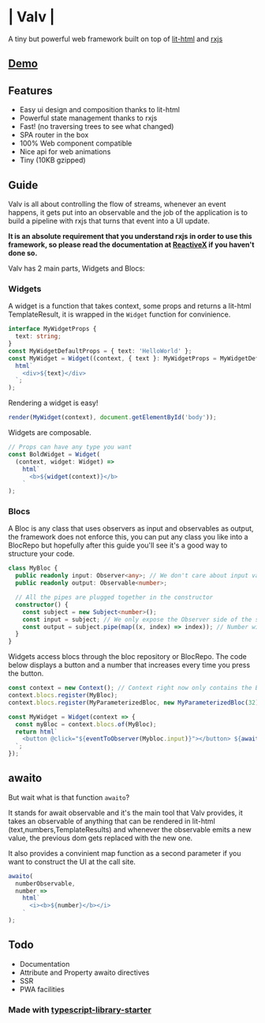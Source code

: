 # | Valv |

A tiny but powerful web framework built on top of [lit-html](https://github.com/Polymer/lit-html) and [rxjs](https://github.com/ReactiveX/rxjs)

## [Demo](https://valv-hn.firebaseapp.com/top/1)

## Features

- Easy ui design and composition thanks to lit-html
- Powerful state management thanks to rxjs
- Fast! (no traversing trees to see what changed)
- SPA router in the box
- 100% Web component compatible
- Nice api for web animations
- Tiny (10KB gzipped)

## Guide

Valv is all about controlling the flow of streams, whenever an event happens, it gets put into an observable and the job of the application is to build a pipeline with rxjs that turns that event into a UI update.

**It is an absolute requirement that you understand rxjs in order to use this framework, so please read the documentation at [ReactiveX](http://reactivex.io/intro.html) if you haven't done so.**

Valv has 2 main parts, Widgets and Blocs:

### Widgets

A widget is a function that takes context, some props and returns a lit-html TemplateResult, it is wrapped in the `Widget` function for convinience.

```typescript
interface MyWidgetProps {
  text: string;
}
const MyWidgetDefaultProps = { text: 'HelloWorld' };
const MyWidget = Widget((context, { text }: MyWidgetProps = MyWidgetDefaultProps) => 
  html`
    <div>${text}</div>
  `;
);
```

Rendering a widget is easy!

```typescript
render(MyWidget(context), document.getElementById('body'));
```

Widgets are composable.

```typescript
// Props can have any type you want
const BoldWidget = Widget(
  (context, widget: Widget) =>
    html`
      <b>${widget(context)}</b>
    `
);
```

### Blocs

A Bloc is any class that uses observers as input and observables as output, the framework does not enforce this, you can put any class you like into a BlocRepo but hopefully after this guide you'll see it's a good way to structure your code.

```typescript
class MyBloc {
  public readonly input: Observer<any>; // We don't care about input values, just that the event happened
  public readonly output: Observable<number>;

  // All the pipes are plugged together in the constructor
  constructor() {
    const subject = new Subject<number>();
    const input = subject; // We only expose the Observer side of the subject
    const output = subject.pipe(map((x, index) => index)); // Number will increase as events come through the input
  }
}
```

Widgets access blocs through the bloc repository or BlocRepo.
The code below displays a button and a number that increases every time you press the button.

```typescript
const context = new Context(); // Context right now only contains the BlocRepo but might include more information in the future
context.blocs.register(MyBloc);
context.blocs.register(MyParameterizedBloc, new MyParameterizedBloc(32)); // You can also provide an instance

const MyWidget = Widget(context => {
  const myBloc = context.blocs.of(MyBloc);
  return html`
    <button @click="${eventToObserver(Mybloc.input)}"></button> ${awaito(myBloc.output)}
  `;
});
```

## awaito

But wait what is that function `awaito`?

It stands for await observable and it's the main tool that Valv provides, it takes an observable of anything that can be rendered in lit-html (text,numbers,TemplateResults) and whenever the observable emits a new value, the previous dom gets replaced with the new one.

It also provides a convinient map function as a second parameter if you want to construct the UI at the call site.

```typescript
awaito(
  numberObservable,
  number =>
    html`
      <i><b>${number}</b></i>
    `
);
```

## Todo

- Documentation
- Attribute and Property awaito directives
- SSR
- PWA facilities

### Made with [typescript-library-starter](https://github.com/alexjoverm/typescript-library-starter)

 
